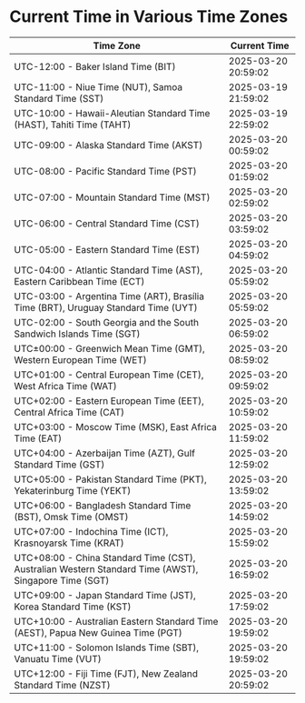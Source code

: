 # Current Time in Various Time Zones

| Time Zone | Current Time |
|-----------|--------------|
| UTC-12:00 - Baker Island Time (BIT) | 2025-03-20 20:59:02 |
| UTC-11:00 - Niue Time (NUT), Samoa Standard Time (SST) | 2025-03-19 21:59:02 |
| UTC-10:00 - Hawaii-Aleutian Standard Time (HAST), Tahiti Time (TAHT) | 2025-03-19 22:59:02 |
| UTC-09:00 - Alaska Standard Time (AKST) | 2025-03-20 00:59:02 |
| UTC-08:00 - Pacific Standard Time (PST) | 2025-03-20 01:59:02 |
| UTC-07:00 - Mountain Standard Time (MST) | 2025-03-20 02:59:02 |
| UTC-06:00 - Central Standard Time (CST) | 2025-03-20 03:59:02 |
| UTC-05:00 - Eastern Standard Time (EST) | 2025-03-20 04:59:02 |
| UTC-04:00 - Atlantic Standard Time (AST), Eastern Caribbean Time (ECT) | 2025-03-20 05:59:02 |
| UTC-03:00 - Argentina Time (ART), Brasília Time (BRT), Uruguay Standard Time (UYT) | 2025-03-20 05:59:02 |
| UTC-02:00 - South Georgia and the South Sandwich Islands Time (SGT) | 2025-03-20 06:59:02 |
| UTC±00:00 - Greenwich Mean Time (GMT), Western European Time (WET) | 2025-03-20 08:59:02 |
| UTC+01:00 - Central European Time (CET), West Africa Time (WAT) | 2025-03-20 09:59:02 |
| UTC+02:00 - Eastern European Time (EET), Central Africa Time (CAT) | 2025-03-20 10:59:02 |
| UTC+03:00 - Moscow Time (MSK), East Africa Time (EAT) | 2025-03-20 11:59:02 |
| UTC+04:00 - Azerbaijan Time (AZT), Gulf Standard Time (GST) | 2025-03-20 12:59:02 |
| UTC+05:00 - Pakistan Standard Time (PKT), Yekaterinburg Time (YEKT) | 2025-03-20 13:59:02 |
| UTC+06:00 - Bangladesh Standard Time (BST), Omsk Time (OMST) | 2025-03-20 14:59:02 |
| UTC+07:00 - Indochina Time (ICT), Krasnoyarsk Time (KRAT) | 2025-03-20 15:59:02 |
| UTC+08:00 - China Standard Time (CST), Australian Western Standard Time (AWST), Singapore Time (SGT) | 2025-03-20 16:59:02 |
| UTC+09:00 - Japan Standard Time (JST), Korea Standard Time (KST) | 2025-03-20 17:59:02 |
| UTC+10:00 - Australian Eastern Standard Time (AEST), Papua New Guinea Time (PGT) | 2025-03-20 19:59:02 |
| UTC+11:00 - Solomon Islands Time (SBT), Vanuatu Time (VUT) | 2025-03-20 19:59:02 |
| UTC+12:00 - Fiji Time (FJT), New Zealand Standard Time (NZST) | 2025-03-20 20:59:02 |
